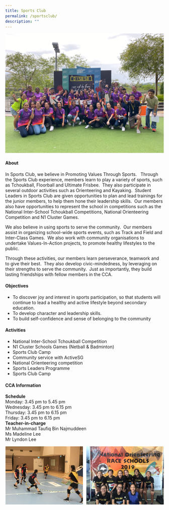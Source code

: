 ```yaml
---
title: Sports Club
permalink: /sportsclub/
description: ""
---
```

![](/images/CCA/Physical%20Sports/Sports%20Club/S1.jpg)

#### **About**


In Sports Club, we believe in Promoting Values Through Sports.&nbsp; &nbsp;Through the Sports Club experience, members learn to play a variety of sports, such as Tchoukball, Floorball and Ultimate Frisbee.&nbsp; They also participate in several outdoor activities such as Orienteering and Kayaking.&nbsp; Student Leaders in Sports Club are given opportunities to plan and lead trainings for the junior members, to help them hone their leadership skills.&nbsp; Our members also have opportunities to represent the school in competitions such as the National Inter-School Tchoukball Competitions, National Orienteering Competition and N1 Cluster Games.

We also believe in using sports to serve the community.&nbsp; Our members assist in organizing school-wide sports events, such as Track and Field and Inter-Class Games.&nbsp; We also work with community organisations to undertake Values-In-Action projects, to promote healthy lifestyles to the public.

Through these activities, our members learn perseverance, teamwork and to give their best.&nbsp; They also develop civic-mindedness, by leveraging on their strengths to serve the community.&nbsp; Just as importantly, they build lasting friendships with fellow members in the CCA.

#### **Objectives**
*   To discover joy and interest in sports participation, so that students will continue to lead a healthy and active lifestyle beyond secondary education.
*   To develop character and leadership skills.
*   To build self-confidence and sense of belonging to the community

#### **Activities**
*   National Inter-School Tchoukball Competition
*   N1 Cluster Schools Games (Netball &amp; Badminton)
*   Sports Club Camp
*   Community service with ActiveSG
*   National Orienteering competition
*   Sports Leaders Programme
*   Sports Club Camp

#### **CCA Information**

**Schedule**<br>
Monday: 3.45 pm to 5.45 pm  
Wednesday: 3.45 pm to 6.15 pm  
Thursday: 3.45 pm to 6.15 pm  
Friday: 3.45 pm to 6.15 pm <br>
**Teacher-in-charge**<br>
Mr Muhammad Taufiq Bin Najmuddeen<br>
Ms Madeline Lee<br>
Mr Lyndon Lee<br>


![](/images/CCA/Physical%20Sports/Sports%20Club/S2.png)